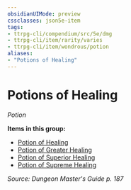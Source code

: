 ```yaml
---
obsidianUIMode: preview
cssclasses: json5e-item
tags:
- ttrpg-cli/compendium/src/5e/dmg
- ttrpg-cli/item/rarity/varies
- ttrpg-cli/item/wondrous/potion
aliases: 
- "Potions of Healing"
---
```

# Potions of Healing
*Potion*  



**Items in this group:**

- [Potion of Healing](/3-Mechanics/CLI/Compendium/items/potion-of-healing.md)
- [Potion of Greater Healing](/3-Mechanics/CLI/Compendium/items/potion-of-greater-healing.md)
- [Potion of Superior Healing](/3-Mechanics/CLI/Compendium/items/potion-of-superior-healing.md)
- [Potion of Supreme Healing](/3-Mechanics/CLI/Compendium/items/potion-of-supreme-healing.md)

*Source: Dungeon Master's Guide p. 187*